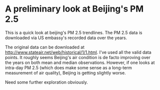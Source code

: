 # A preliminary look at Beijing's PM 2.5
This is a quick look at beijing's PM 2.5 trendlines. The PM 2.5 data is downloaded via US embassy's recorded data over the years. 

The original data can be downloaded at http://www.stateair.net/web/historical/1/1.html. I've used all the valid data points.
It roughly seems Beijing's air condition is de facto improving over the years on both mean and median observations. 
However, if one looks at intra-day PM 2.5 (which does make some sense as a long-term measurement of air quality), Beijing is getting slightly worse.

Need some further exploration obviously.
